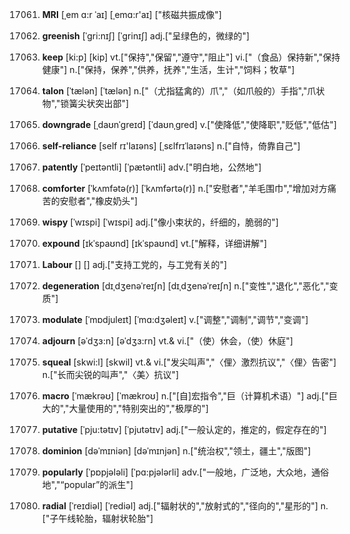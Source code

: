 17061. **MRI**
[ˌem ɑ:r ˈaɪ]  [ˌemɑ:r'aɪ]
["核磁共振成像"]  

17062. **greenish**
[ˈgri:nɪʃ]  [ˈɡrinɪʃ]
adj.["呈绿色的，微绿的"]  

17063. **keep**
[ki:p]  [kip]
vt.["保持","保留","遵守","阻止"]  vi.["（食品）保持新","保持健康"]  n.["保持，保养","供养，抚养","生活，生计","饲料；牧草"]  

17064. **talon**
[ˈtælən]  [ˈtælən]
n.["（尤指猛禽的）爪","（如爪般的）手指","爪状物","锁簧尖状突出部"]  

17065. **downgrade**
[ˌdaʊnˈgreɪd]  [ˈdaʊnˌɡred]
v.["使降低","使降职","贬低","低估"]  

17066. **self-reliance**
[self rɪ'laɪəns]  [ˌsɛlfrɪˈlaɪəns]
n.["自恃，倚靠自己"]  

17067. **patently**
[ˈpeɪtəntli]  [ˈpætəntli]
adv.["明白地，公然地"]  

17068. **comforter**
[ˈkʌmfətə(r)]  [ˈkʌmfərtə(r)]
n.["安慰者","羊毛围巾","增加对方痛苦的安慰者","橡皮奶头"]  

17069. **wispy**
[ˈwɪspi]  [ˈwɪspi]
adj.["像小束状的，纤细的，脆弱的"]  

17070. **expound**
[ɪkˈspaʊnd]  [ɪkˈspaʊnd]
vt.["解释，详细讲解"]  

17071. **Labour**
[]  []
adj.["支持工党的，与工党有关的"]  

17072. **degeneration**
[dɪˌdʒenəˈreɪʃn]  [dɪˌdʒenəˈreɪʃn]
n.["变性","退化","恶化","变质"]  

17073. **modulate**
[ˈmɒdjuleɪt]  [ˈmɑ:dʒəleɪt]
v.["调整","调制","调节","变调"]  

17074. **adjourn**
[əˈdʒɜ:n]  [əˈdʒɜ:rn]
vt.& vi.["（使）休会，（使）休庭"]  

17075. **squeal**
[skwi:l]  [skwil]
vt.& vi.["发尖叫声","〈俚〉激烈抗议","〈俚〉告密"]  n.["长而尖锐的叫声","〈美〉抗议"]  

17076. **macro**
[ˈmækrəʊ]  [ˈmækroʊ]
n.["[自]宏指令","巨（计算机术语）"]  adj.["巨大的","大量使用的","特别突出的","极厚的"]  

17077. **putative**
[ˈpju:tətɪv]  [ˈpjutətɪv]
adj.["一般认定的，推定的，假定存在的"]  

17078. **dominion**
[dəˈmɪniən]  [dəˈmɪnjən]
n.["统治权","领土，疆土","版图"]  

17079. **popularly**
[ˈpɒpjələli]  [ˈpɑ:pjələrli]
adv.["一般地，广泛地，大众地，通俗地","“popular”的派生"]  

17080. **radial**
[ˈreɪdiəl]  [ˈrediəl]
adj.["辐射状的","放射式的","径向的","星形的"]  n.["子午线轮胎，辐射状轮胎"]  

